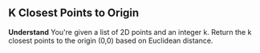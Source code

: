 ## K Closest Points to Origin
**Understand**
You're given a list of 2D points and an integer k. Return the k closest points to the origin (0,0) based on Euclidean distance.